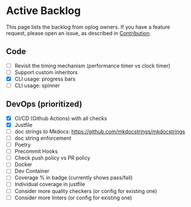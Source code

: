 # Active Backlog

This page lists the backlog from oplog owners.
If you have a feature request, please open an issue, as described in [Contribution](contribution.md).

## Code
- [ ] Revisit the timing mechanism (performance timer vs clock timer)
- [ ] Support custom inheritors
- [x] CLI usage: progress bars
- [ ] CLI usage: spinner

## DevOps (prioritized)

- [x] CI/CD (Github Actions) with all checks
- [x] Justfile
- [ ] doc strings to Mkdocs: https://github.com/mkdocstrings/mkdocstrings
- [ ] doc string enforcement
- [ ] Poetry
- [ ] Precommit Hooks
- [ ] Check push policy vs PR policy
- [ ] Docker
- [ ] Dev Container
- [ ] Coverage % in badge (currently shows pass/fail)
- [ ] Individual coverage in justfile
- [ ] Consider more quality checkers (or config for existing one)
- [ ] Consider more linters (or config for existing one)
